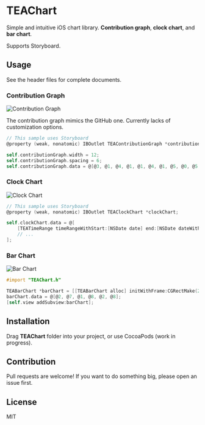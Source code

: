 # TEAChart

Simple and intuitive iOS chart library. **Contribution graph**, **clock chart**, and **bar chart**.

Supports Storyboard.

## Usage

See the header files for complete documents.

### Contribution Graph

![Contribution Graph](http://i.imgur.com/9JsSt23.png)

The contribution graph mimics the GitHub one. Currently lacks of customization options.

```objective-c
// This sample uses Storyboard
@property (weak, nonatomic) IBOutlet TEAContributionGraph *contributionGraph;

self.contributionGraph.width = 12;
self.contributionGraph.spacing = 6;
self.contributionGraph.data = @[@3, @1, @4, @1, @1, @4, @1, @5, @0, @5, @6, @3, @1, @4, @1, @5, @9, @2, @6, @0, @2, @6, @3, @2, @3, @1, @4, @1, @5, @9];
```

### Clock Chart

![Clock Chart](http://i.imgur.com/dbk0a5f.png)

```objective-c
// This sample uses Storyboard
@property (weak, nonatomic) IBOutlet TEAClockChart *clockChart;

self.clockChart.data = @[
    [TEATimeRange timeRangeWithStart:[NSDate date] end:[NSDate dateWithTimeIntervalSinceNow:3600]],
    // ...
];
```

### Bar Chart

![Bar Chart](http://i.imgur.com/ScJksKh.png)

```objective-c
#import "TEAChart.h"

TEABarChart *barChart = [[TEABarChart alloc] initWithFrame:CGRectMake(20, 20, 100, 40)];
barChart.data = @[@2, @7, @1, @8, @2, @8];
[self.view addSubview:barChart];
```

## Installation

Drag **TEAChart** folder into your project, or use CocoaPods (work in progress).

## Contribution

Pull requests are welcome! If you want to do something big, please open an issue first.

## License

MIT
